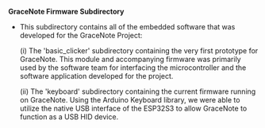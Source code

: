 **GraceNote Firmware Subdirectory**

- This subdirectory contains all of the embedded software that was developed for the GraceNote Project:

  (i) The 'basic_clicker' subdirectory containing the very first prototype for GraceNote. This module and accompanying firmware was primarily used by the software team for interfacing the microcontroller and the software application developed for the project.

  (ii) The 'keyboard' subdirectory containing the current firmware running on GraceNote. Using the Arduino Keyboard library, we were able to utilize the native USB interface of the ESP32S3 to allow GraceNote to function as a USB HID device. 
